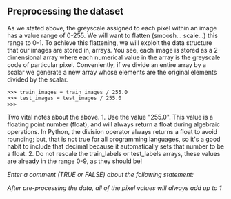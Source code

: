 ## Preprocessing the dataset
As we stated above, the greyscale assigned to each pixel within an image has a value range of 0-255. We will want to flatten (smoosh… scale…) this range to 0-1. To achieve this flattening, we will exploit the data structure that our images are stored in, arrays.  You see, each image is stored as a 2-dimensional array where each numerical value in the array is the greyscale code of particular pixel. Conveniently, if we divide an entire array by a scalar we generate a new array whose elements are the original elements divided by the scalar.
```console
>>> train_images = train_images / 255.0
>>> test_images = test_images / 255.0
>>>
```
Two vital notes about the above. 1. Use the value "255.0". This value is a floating point number (float), and will always return a float during algebraic operations. In Python, the division operator always returns a float to avoid rounding; but, that is not true for all programming languages, so it's a good habit to include that decimal because it automatically sets that number to be a float. 2. Do not rescale the train_labels or test_labels arrays, these values are already in the range 0-9, as they should be!

*Enter a comment (TRUE or FALSE) about the following statement:*

_After pre-processing the data, all of the pixel values will always add up to 1_